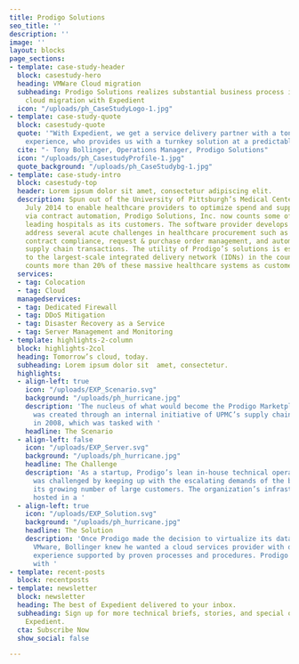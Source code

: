```yaml
---
title: Prodigo Solutions
seo_title: ''
description: ''
image: ''
layout: blocks
page_sections:
- template: case-study-header
  block: casestudy-hero
  heading: VMWare Cloud migration
  subheading: Prodigo Solutions realizes substantial business process improvements  through
    cloud migration with Expedient
  icon: "/uploads/ph_CaseStudyLogo-1.jpg"
- template: case-study-quote
  block: casestudy-quote
  quote: '"With Expedient, we get a service delivery partner with a ton of VMware
    experience, who provides us with a turnkey solution at a predictable monthly cost."'
  cite: "- Tony Bollinger, Operations Manager, Prodigo Solutions"
  icon: "/uploads/ph_CasestudyProfile-1.jpg"
  quote_background: "/uploads/ph_CaseStudybg-1.jpg"
- template: case-study-intro
  block: casestudy-top
  header: Lorem ipsum dolor sit amet, consectetur adipiscing elit.
  description: Spun out of the University of Pittsburgh’s Medical Center (UPMC) in
    July 2014 to enable healthcare providers to optimize spend and supply chain processes
    via contract automation, Prodigo Solutions, Inc. now counts some of the nation’s
    leading hospitals as its customers. The software provider develops solutions that
    address several acute challenges in healthcare procurement such as contract management,
    contract compliance, request & purchase order management, and automation of digital
    supply chain transactions. The utility of Prodigo’s solutions is especially attractive
    to the largest-scale integrated delivery network (IDNs) in the country, as Prodigo
    counts more than 20% of these massive healthcare systems as customers.
  services:
  - tag: Colocation
  - tag: Cloud
  managedservices:
  - tag: Dedicated Firewall
  - tag: DDoS Mitigation
  - tag: Disaster Recovery as a Service
  - tag: Server Management and Monitoring
- template: highlights-2-column
  block: highlights-2col
  heading: Tomorrow’s cloud, today.
  subheading: Lorem ipsum dolor sit  amet, consectetur.
  highlights:
  - align-left: true
    icon: "/uploads/EXP_Scenario.svg"
    background: "/uploads/ph_hurricane.jpg"
    description: 'The nucleus of what would become the Prodigo Marketplace product
      was created through an internal initiative of UPMC’s supply chain department
      in 2008, which was tasked with '
    headline: The Scenario
  - align-left: false
    icon: "/uploads/EXP_Server.svg"
    background: "/uploads/ph_hurricane.jpg"
    headline: The Challenge
    description: 'As a startup, Prodigo’s lean in-house technical operations group
      was challenged by keeping up with the escalating demands of the business and
      its growing number of large customers. The organization’s infrastructure was
      hosted in a '
  - align-left: true
    icon: "/uploads/EXP_Solution.svg"
    background: "/uploads/ph_hurricane.jpg"
    headline: The Solution
    description: 'Once Prodigo made the decision to virtualize its data center using
      VMware, Bollinger knew he wanted a cloud services provider with demonstrated
      experience supported by proven processes and procedures. Prodigo began its evaluation
      with '
- template: recent-posts
  block: recentposts
- template: newsletter
  block: newsletter
  heading: The best of Expedient delivered to your inbox.
  subheading: Sign up for more technical briefs, stories, and special offers from
    Expedient.
  cta: Subscribe Now
  show_social: false

---
```

